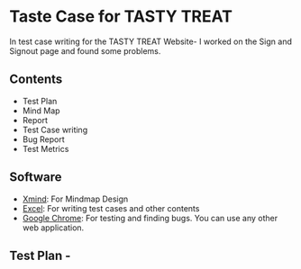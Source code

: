 # Taste Case for TASTY TREAT
In test case writing for the TASTY TREAT Website- I worked on the Sign and Signout page and found some problems. 

## Contents
+ Test Plan 
+ Mind Map
+ Report
+ Test Case writing
+ Bug Report
+ Test Metrics
  
## Software 
- [Xmind](https://xmind.app): For Mindmap Design
- [Excel](): For writing test cases and other contents
- [Google Chrome](https://www.google.com/chrome): For testing and finding bugs. You can use any other web application.

## Test Plan -
